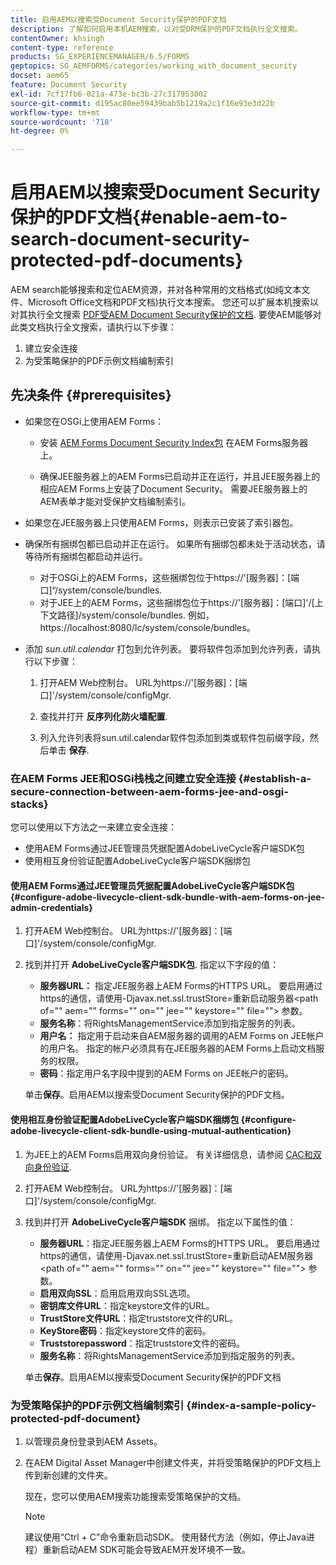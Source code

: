 ```yaml
---
title: 启用AEM以搜索受Document Security保护的PDF文档
description: 了解如何启用本机AEM搜索，以对受DRM保护的PDF文档执行全文搜索。
contentOwner: khsingh
content-type: reference
products: SG_EXPERIENCEMANAGER/6.5/FORMS
geptopics: SG_AEMFORMS/categories/working_with_document_security
docset: aem65
feature: Document Security
exl-id: 7cf17fb6-021a-473e-bc3b-27c317953002
source-git-commit: d195ac80ee59439bab5b1219a2c1f16e93e3d22b
workflow-type: tm+mt
source-wordcount: '718'
ht-degree: 0%

---
```


# 启用AEM以搜索受Document Security保护的PDF文档{#enable-aem-to-search-document-security-protected-pdf-documents}

AEM search能够搜索和定位AEM资源，并对各种常用的文档格式(如纯文本文件、Microsoft Office文档和PDF文档)执行文本搜索。 您还可以扩展本机搜索以对其执行全文搜索 [PDF受AEM Document Security保护的文档](../../forms/using/admin-help/document-security.md). 要使AEM能够对此类文档执行全文搜索，请执行以下步骤：

1. 建立安全连接
1. 为受策略保护的PDF示例文档编制索引

## 先决条件 {#prerequisites}

* 如果您在OSGi上使用AEM Forms：

   * 安装 [AEM Forms Document Security Index包](https://helpx.adobe.com/aem-forms/kb/aem-forms-releases.html) 在AEM Forms服务器上。

   * 确保JEE服务器上的AEM Forms已启动并正在运行，并且JEE服务器上的相应AEM Forms上安装了Document Security。 需要JEE服务器上的AEM表单才能对受保护文档编制索引。

* 如果您在JEE服务器上只使用AEM Forms，则表示已安装了索引器包。
* 确保所有捆绑包都已启动并正在运行。 如果所有捆绑包都未处于活动状态，请等待所有捆绑包都启动并运行。

   * 对于OSGi上的AEM Forms，这些捆绑包位于https://&#39;[服务器]：[端口]“/system/console/bundles.
   * 对于JEE上的AEM Forms，这些捆绑包位于https://&#39;[服务器]：[端口]&#39;/[上下文路径]/system/console/bundles. 例如，https://localhost:8080/lc/system/console/bundles。

* 添加 *sun.util.calendar* 打包到允许列表。 要将软件包添加到允许列表，请执行以下步骤：

   1. 打开AEM Web控制台。 URL为https://&#39;[服务器]：[端口]&#39;/system/console/configMgr.
   1. 查找并打开 **反序列化防火墙配置**.

   1. 列入允许列表将sun.util.calendar软件包添加到类或软件包前缀字段，然后单击 **保存**.

### 在AEM Forms JEE和OSGi栈栈之间建立安全连接 {#establish-a-secure-connection-between-aem-forms-jee-and-osgi-stacks}

您可以使用以下方法之一来建立安全连接：

* 使用AEM Forms通过JEE管理员凭据配置AdobeLiveCycle客户端SDK包
* 使用相互身份验证配置AdobeLiveCycle客户端SDK捆绑包

#### 使用AEM Forms通过JEE管理员凭据配置AdobeLiveCycle客户端SDK包 {#configure-adobe-livecycle-client-sdk-bundle-with-aem-forms-on-jee-admin-credentials}

1. 打开AEM Web控制台。 URL为https://&#39;[服务器]：[端口]&#39;/system/console/configMgr.
1. 找到并打开 **AdobeLiveCycle客户端SDK包**. 指定以下字段的值：

   * **服务器URL：** 指定JEE服务器上AEM Forms的HTTPS URL。 要启用通过https的通信，请使用-Djavax.net.ssl.trustStore=重新启动服务器&lt;path of=&quot;&quot; aem=&quot;&quot; forms=&quot;&quot; on=&quot;&quot; jee=&quot;&quot; keystore=&quot;&quot; file=&quot;&quot;> 参数。
   * **服务名称**：将RightsManagementService添加到指定服务的列表。
   * **用户名：** 指定用于启动来自AEM服务器的调用的AEM Forms on JEE帐户的用户名。 指定的帐户必须具有在JEE服务器的AEM Forms上启动文档服务的权限。
   * **密码**：指定用户名字段中提到的AEM Forms on JEE帐户的密码。

   单击&#x200B;**保存**。启用AEM以搜索受Document Security保护的PDF文档。

#### 使用相互身份验证配置AdobeLiveCycle客户端SDK捆绑包 {#configure-adobe-livecycle-client-sdk-bundle-using-mutual-authentication}

1. 为JEE上的AEM Forms启用双向身份验证。 有关详细信息，请参阅 [CAC和双向身份验证](https://helpx.adobe.com/livecycle/kb/cac-mutual-authentication.html).
1. 打开AEM Web控制台。 URL为https://&#39;[服务器]：[端口]&#39;/system/console/configMgr.
1. 找到并打开 **AdobeLiveCycle客户端SDK** 捆绑。 指定以下属性的值：

   * **服务器URL**：指定JEE服务器上AEM Forms的HTTPS URL。 要启用通过https的通信，请使用-Djavax.net.ssl.trustStore=重新启动AEM服务器&lt;path of=&quot;&quot; aem=&quot;&quot; forms=&quot;&quot; on=&quot;&quot; jee=&quot;&quot; keystore=&quot;&quot; file=&quot;&quot;> 参数。
   * **启用双向SSL**：启用启用双向SSL选项。
   * **密钥库文件URL**：指定keystore文件的URL。
   * **TrustStore文件URL**：指定truststore文件的URL。
   * **KeyStore密码**：指定keystore文件的密码。
   * **Truststorepassword**：指定truststore文件的密码。
   * **服务名称**：将RightsManagementService添加到指定服务的列表。

   单击&#x200B;**保存**。启用AEM以搜索受Document Security保护的PDF文档

### 为受策略保护的PDF示例文档编制索引 {#index-a-sample-policy-protected-pdf-document}

1. 以管理员身份登录到AEM Assets。
1. 在AEM Digital Asset Manager中创建文件夹，并将受策略保护的PDF文档上传到新创建的文件夹。

   现在，您可以使用AEM搜索功能搜索受策略保护的文档。

   >[!NOTE]
   >
   > 建议使用“Ctrl + C”命令重新启动SDK。 使用替代方法（例如，停止Java进程）重新启动AEM SDK可能会导致AEM开发环境不一致。
